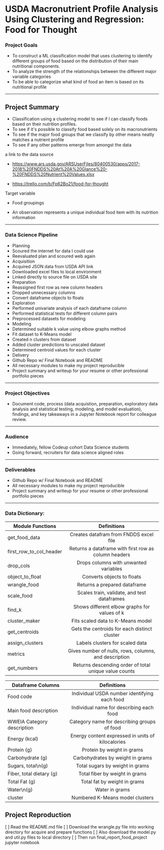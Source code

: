 # USDA Macronutrient Profile Analysis Using Clustering and Regression: Food for Thought

### Project Goals
 - To construct a ML classification model that uses clustering to identify different groups of food based on the distribution of their main nutritional components.
 - To analyze the strength of the relationships between the different major variable categories
 - To be able to categorize what kind of food an item is based on its nutritional profile

--------------------

## Project Summary
 - Classification using a clustering model to see if I can classify foods based on their nutrition profiles.
 - To see if it's possible to classify food based solely on its macronutrients
 - To see if the major food groups that we classify by other means neatly matches a nutrient profile
 - To see if any other patterns emerge from amongst the data
 
a link to the data source
 - https://www.ars.usda.gov/ARSUserFiles/80400530/apps/2017-2018%20FNDDS%20At%20A%20Glance%20-%20FNDDS%20Nutrient%20Values.xlsx
 
 - https://trello.com/b/Fp62Bo21/food-for-thought

Target variable
 - Food groupings
 
 - An observation represents a unique individual food item with its nutrition information
 
--------------------

### Data Science Pipeline
- Planning
 - Scoured the internet for data I could use
 - Reevaluated plan and scoured web again
- Acquisition
 - Acquired JSON data from USDA API link
 - Downloaded excel files to local environment
 - Linked directly to source file on USDA site
- Preparation
 - Reassigned first row as new column headers
 - Dropped unnecessary columns
 - Convert dataframe objects to floats
- Exploration
 - Performed univariate analysis of each dataframe column
 - Performed statistical tests for different column pairs
 - Preprocessed datasets for modeling
- Modeling
 - Determined suitable k value using elbow graphs method
 - Fit dataset to K-Means model
 - Created n clusters from dataset
 - Added cluster predictions to unscaled dataset
 - Determined centroid values for each cluster
- Delivery
 - Github Repo w/ Final Notebook and README
 - All necessary modules to make my project reproducible
 - Project summary and writeup for your resume or other professional portfolio pieces 
 
--------------------

### Project Objectives
- Document code, process (data acquistion, preparation, exploratory data analysis and statistical testing, modeling, and model evaluation), findings, and key takeaways in a Jupyter Notebook report for colleague review.

--------------------
### Audience
- Immediately, fellow Codeup cohort Data Science students
- Going forward, recruiters for data science aligned roles

--------------------

### Deliverables
- Github Repo w/ Final Notebook and README
- All necessary modules to make my project reproducible
- Project summary and writeup for your resume or other professional portfolio pieces

--------------------

### Data Dictionary:
| Module Functions        | Definitions                                             |
| ------------------------|:----------------------------------------------------:|
| get_food_data           | Creates datafram from FNDDS excel file               |
| first_row_to_col_header | Returns a dataframe with first row as column headers |
| drop_cols               | Drops columns with unwanted variables                |
| object_to_float         | Converts objects to floats                           |
| wrangle_food            | Returns a prepared dataframe                         |
| scale_food              | Scales train, validate, and test dataframes          |
| find_k                  | Shows different elbow graphs for values of k         |
| cluster_maker           | Fits scaled data to K-Means model                    |
| get_centroids           | Gets the centroids for each distinct cluster         |
| assign_clusters         | Labels clusters for scaled data                      |
| metrics                 | Gives number of nulls, rows, columns, and description|
| get_numbers             | Returns descending order of total unique value counts|

| Dataframe Columns         | Definitions                                          
| --------------------------|:----------------------------------------------------:
| Food code                 | Individual USDA number identifying each food
| Main food description     | Individual name for describing each food 
| WWEIA Category description| Category name for describing groups of food
| Energy (kcal)             | Energy content expressed in units of kilocalories 
| Protein (g)               | Protein by weight in grams
| Carbohydrate (g)          | Carbohydrates by weight in grams
| Sugars, total\n(g)        | Total sugars by weight in grams 
| Fiber, total dietary (g)  | Total fiber by weight in grams
| Total Fat (g)             | Total fat by weight in grams
| Water\n(g)                | Water in grams
| cluster                   | Numbered K-Means model clusters
                         

## Project Reproduction
[ ] Read the README.md file
[ ] Download the wrangle.py file into working directory for acquire and prepare functions 
[ ] Also download the model.py and util.py files to local directory
[ ] Then run final_report_food_project jupyter notebook
